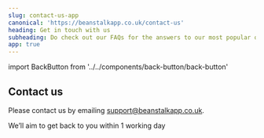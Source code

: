 ```yaml
---
slug: contact-us-app
canonical: 'https://beanstalkapp.co.uk/contact-us'
heading: Get in touch with us
subheading: Do check out our FAQs for the answers to our most popular queries
app: true
---
```

import BackButton from '../../components/back-button/back-button'

<BackButton link='/support-app'/>

## Contact us

Please contact us by emailing <a href="mailto:support@beanstalkapp.co.uk">support@beanstalkapp.co.uk</a>.

We’ll aim to get back to you within 1 working day 